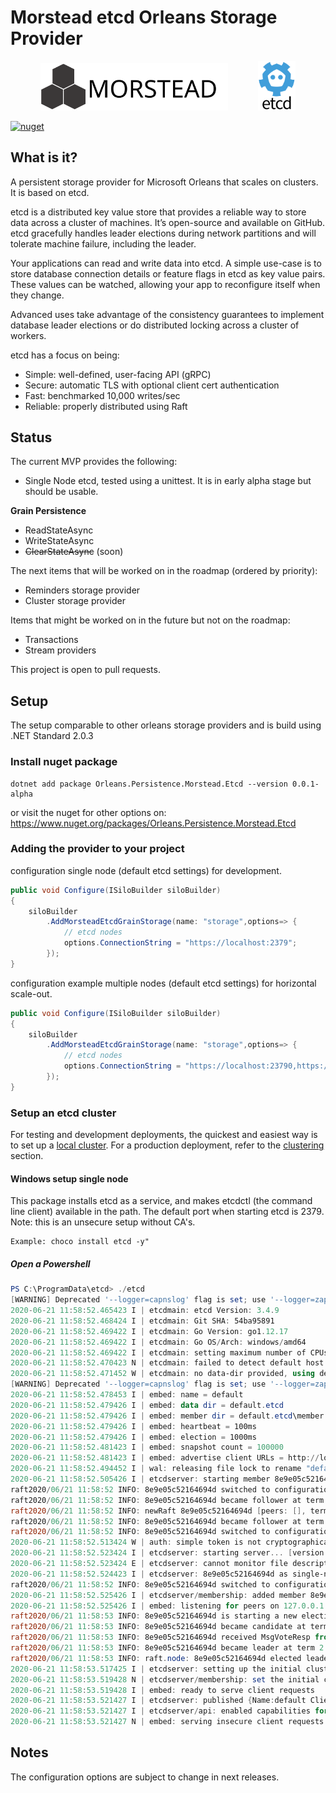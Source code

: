# Morstead etcd Orleans Storage Provider
<div align=center>
<img src="doc/img/morstead.svg" alt="morstead" width="300"/>&nbsp;&nbsp;&nbsp;&nbsp;&nbsp;&nbsp;&nbsp;&nbsp;&nbsp;&nbsp;&nbsp;
<img src="doc/img/etcd-stacked-color.svg" alt="morstead" width="60"/>
</div>

[![nuget](https://img.shields.io/nuget/v/Orleans.Persistence.Morstead.Etcd/)](https://www.nuget.org/packages/Orleans.Persistence.Morstead.Etcd/)

## What is it?

A persistent storage provider for Microsoft Orleans that scales on clusters. It is based on etcd. 

etcd is a distributed key value store that provides a reliable way to store data across a cluster of machines. It’s open-source and available on GitHub. etcd gracefully handles leader elections during network partitions and will tolerate machine failure, including the leader.

Your applications can read and write data into etcd. A simple use-case is to store database connection details or feature flags in etcd as key value pairs. These values can be watched, allowing your app to reconfigure itself when they change.

Advanced uses take advantage of the consistency guarantees to implement database leader elections or do distributed locking across a cluster of workers.

etcd has a focus on being:

* Simple: well-defined, user-facing API (gRPC)
* Secure: automatic TLS with optional client cert authentication
* Fast: benchmarked 10,000 writes/sec
* Reliable: properly distributed using Raft

## Status

The current MVP provides the following:

* Single Node etcd, tested using a unittest. It is in early alpha stage but should be usable.

**Grain Persistence**
* ReadStateAsync
* WriteStateAsync
* ~~ClearStateAsync~~ (soon)

The next items that will be worked on in the roadmap (ordered by priority):

* Reminders storage provider
* Cluster storage provider

Items that might be worked on in the future but not on the roadmap:

* Transactions
* Stream providers

This project is open to pull requests.

## Setup

The setup comparable to other orleans storage providers and is build using .NET Standard 2.0.3

### Install nuget package

```
dotnet add package Orleans.Persistence.Morstead.Etcd --version 0.0.1-alpha
```
or visit the nuget for other options on: https://www.nuget.org/packages/Orleans.Persistence.Morstead.Etcd

### Adding the provider to your project

configuration single node (default etcd settings) for development.
```csharp
public void Configure(ISiloBuilder siloBuilder)
{
    siloBuilder
        .AddMorsteadEtcdGrainStorage(name: "storage",options=> {
            // etcd nodes
            options.ConnectionString = "https://localhost:2379";
        });
}
```

configuration example multiple nodes (default etcd settings) for horizontal scale-out.
```csharp
public void Configure(ISiloBuilder siloBuilder)
{
    siloBuilder
        .AddMorsteadEtcdGrainStorage(name: "storage",options=> {
            // etcd nodes
            options.ConnectionString = "https://localhost:23790,https://localhost:23791,https://localhost:23792";
        });
}
```

### Setup an etcd cluster

For testing and development deployments, the quickest and easiest way is to set up a [local cluster](https://etcd.io/docs/v3.1.12/dev-guide/local_cluster/). For a production deployment, refer to the [clustering](https://etcd.io/docs/v3.1.12/op-guide/clustering/) section.

#### Windows setup single node

This package installs etcd as a service, and makes etcdctl (the command line client) available in the path.
The default port when starting etcd is 2379. Note: this is an unsecure setup without CA's.

```
Example: choco install etcd -y"
```

##### Open a Powershell

```powershell
PS C:\ProgramData\etcd> ./etcd
[WARNING] Deprecated '--logger=capnslog' flag is set; use '--logger=zap' flag instead
2020-06-21 11:58:52.465423 I | etcdmain: etcd Version: 3.4.9
2020-06-21 11:58:52.468424 I | etcdmain: Git SHA: 54ba95891
2020-06-21 11:58:52.469422 I | etcdmain: Go Version: go1.12.17
2020-06-21 11:58:52.469422 I | etcdmain: Go OS/Arch: windows/amd64
2020-06-21 11:58:52.469422 I | etcdmain: setting maximum number of CPUs to 12, total number of available CPUs is 12
2020-06-21 11:58:52.470423 N | etcdmain: failed to detect default host (default host not supported on windows_amd64)
2020-06-21 11:58:52.471452 W | etcdmain: no data-dir provided, using default data-dir ./default.etcd
[WARNING] Deprecated '--logger=capnslog' flag is set; use '--logger=zap' flag instead
2020-06-21 11:58:52.478453 I | embed: name = default
2020-06-21 11:58:52.479426 I | embed: data dir = default.etcd
2020-06-21 11:58:52.479426 I | embed: member dir = default.etcd\member
2020-06-21 11:58:52.479426 I | embed: heartbeat = 100ms
2020-06-21 11:58:52.479426 I | embed: election = 1000ms
2020-06-21 11:58:52.481423 I | embed: snapshot count = 100000
2020-06-21 11:58:52.481423 I | embed: advertise client URLs = http://localhost:2379
2020-06-21 11:58:52.494452 I | wal: releasing file lock to rename "default.etcd\\member\\wal.tmp" to "default.etcd\\member\\wal"
2020-06-21 11:58:52.505426 I | etcdserver: starting member 8e9e05c52164694d in cluster cdf818194e3a8c32
raft2020/06/21 11:58:52 INFO: 8e9e05c52164694d switched to configuration voters=()
raft2020/06/21 11:58:52 INFO: 8e9e05c52164694d became follower at term 0
raft2020/06/21 11:58:52 INFO: newRaft 8e9e05c52164694d [peers: [], term: 0, commit: 0, applied: 0, lastindex: 0, lastterm: 0]
raft2020/06/21 11:58:52 INFO: 8e9e05c52164694d became follower at term 1
raft2020/06/21 11:58:52 INFO: 8e9e05c52164694d switched to configuration voters=(10276657743932975437)
2020-06-21 11:58:52.513424 W | auth: simple token is not cryptographically signed
2020-06-21 11:58:52.523424 I | etcdserver: starting server... [version: 3.4.9, cluster version: to_be_decided]
2020-06-21 11:58:52.523424 E | etcdserver: cannot monitor file descriptor usage (cannot get FDUsage on windows)
2020-06-21 11:58:52.524423 I | etcdserver: 8e9e05c52164694d as single-node; fast-forwarding 9 ticks (election ticks 10)
raft2020/06/21 11:58:52 INFO: 8e9e05c52164694d switched to configuration voters=(10276657743932975437)
2020-06-21 11:58:52.525426 I | etcdserver/membership: added member 8e9e05c52164694d [http://localhost:2380] to cluster cdf818194e3a8c32
2020-06-21 11:58:52.525426 I | embed: listening for peers on 127.0.0.1:2380
raft2020/06/21 11:58:53 INFO: 8e9e05c52164694d is starting a new election at term 1
raft2020/06/21 11:58:53 INFO: 8e9e05c52164694d became candidate at term 2
raft2020/06/21 11:58:53 INFO: 8e9e05c52164694d received MsgVoteResp from 8e9e05c52164694d at term 2
raft2020/06/21 11:58:53 INFO: 8e9e05c52164694d became leader at term 2
raft2020/06/21 11:58:53 INFO: raft.node: 8e9e05c52164694d elected leader 8e9e05c52164694d at term 2
2020-06-21 11:58:53.517425 I | etcdserver: setting up the initial cluster version to 3.4
2020-06-21 11:58:53.519428 N | etcdserver/membership: set the initial cluster version to 3.4
2020-06-21 11:58:53.519428 I | embed: ready to serve client requests
2020-06-21 11:58:53.521427 I | etcdserver: published {Name:default ClientURLs:[http://localhost:2379]} to cluster cdf818194e3a8c32
2020-06-21 11:58:53.521427 I | etcdserver/api: enabled capabilities for version 3.4
2020-06-21 11:58:53.521427 N | embed: serving insecure client requests on 127.0.0.1:2379, this is strongly discouraged!
```

## Notes

The configuration options are subject to change in next releases.
